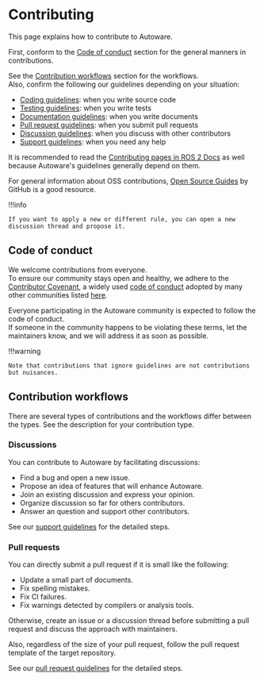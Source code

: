 # Contributing

This page explains how to contribute to Autoware.

First, conform to the [Code of conduct](#contribution-workflows) section for the general manners in contributions.

See the [Contribution workflows](#contribution-workflows) section for the workflows.  
Also, confirm the following our guidelines depending on your situation:

- [Coding guidelines](coding-guidelines/index.md): when you write source code
- [Testing guidelines](testing-guidelines/index.md): when you write tests
- [Documentation guidelines](documentation-guidelines/index.md): when you write documents
- [Pull request guidelines](pull-request-guidelines/index.md): when you submit pull requests
- [Discussion guidelines](discussion-guidelines/index.md): when you discuss with other contributors
- [Support guidelines](../help/support-guidelines.md): when you need any help

It is recommended to read the [Contributing pages in ROS 2 Docs](https://docs.ros.org/en/rolling/Contributing.html) as well because Autoware's guidelines generally depend on them.

For general information about OSS contributions, [Open Source Guides](https://opensource.guide/) by GitHub is a good resource.

!!!info

    If you want to apply a new or different rule, you can open a new discussion thread and propose it.

## Code of conduct

We welcome contributions from everyone.  
To ensure our community stays open and healthy, we adhere to the [Contributor Covenant](https://www.contributor-covenant.org/), a widely used [code of conduct](https://github.com/autowarefoundation/autoware/blob/main/CODE_OF_CONDUCT.md) adopted by many other communities listed [here](https://www.contributor-covenant.org/adopters/).

Everyone participating in the Autoware community is expected to follow the code of conduct.  
If someone in the community happens to be violating these terms, let the maintainers know, and we will address it as soon as possible.

!!!warning

    Note that contributions that ignore guidelines are not contributions but nuisances.

## Contribution workflows

There are several types of contributions and the workflows differ between the types.
See the description for your contribution type.

### Discussions

You can contribute to Autoware by facilitating discussions:

- Find a bug and open a new issue.
- Propose an idea of features that will enhance Autoware.
- Join an existing discussion and express your opinion.
- Organize discussion so far for others contributors.
- Answer an question and support other contributors.

See our [support guidelines](../help/support-guidelines.md) for the detailed steps.

### Pull requests

You can directly submit a pull request if it is small like the following:

- Update a small part of documents.
- Fix spelling mistakes.
- Fix CI failures.
- Fix warnings detected by compilers or analysis tools.

Otherwise, create an issue or a discussion thread before submitting a pull request and discuss the approach with maintainers.

Also, regardless of the size of your pull request, follow the pull request template of the target repository.

See our [pull request guidelines](pull-request-guidelines/index.md) for the detailed steps.
